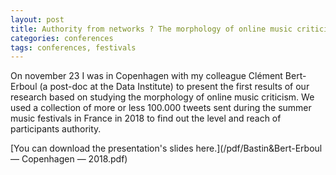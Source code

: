 ```yaml
---
layout: post
title: Authority from networks ? The morphology of online music criticism in France
categories: conferences
tags: conferences, festivals
---
```


On november 23 I was in Copenhagen with my colleague Clément Bert-Erboul (a post-doc at the Data Institute) to present the first results of our research based on studying the morphology of online music criticism. We used a collection of more or less 100.000 tweets sent during the summer music festivals in France in 2018 to find out the level and reach of participants authority.

[You can download the presentation's slides here.](/pdf/Bastin&Bert-Erboul — Copenhagen — 2018.pdf)
